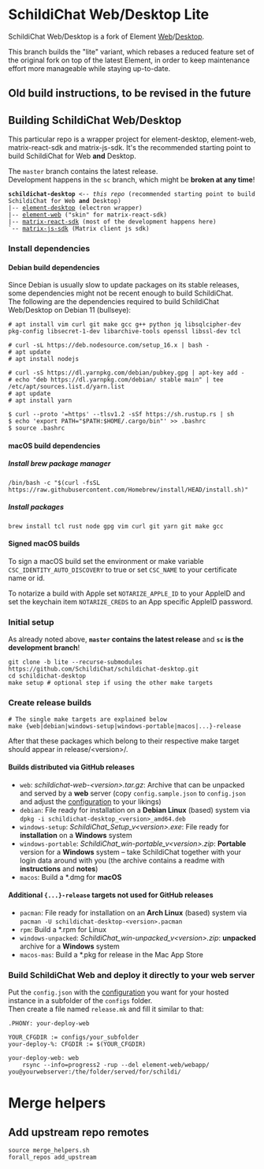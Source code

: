 # SchildiChat Web/Desktop Lite

SchildiChat Web/Desktop is a fork of Element [Web](https://github.com/vector-im/element-web)/[Desktop](https://github.com/vector-im/element-desktop).

This branch builds the "lite" variant, which rebases a reduced feature set of the original fork on top of the latest Element,
in order to keep maintenance effort more manageable while staying up-to-date.



## Old build instructions, to be revised in the future


## Building SchildiChat Web/Desktop

This particular repo is a wrapper project for element-desktop, element-web, matrix-react-sdk and matrix-js-sdk. It's the recommended starting point to build SchildiChat for Web **and** Desktop.

The `master` branch contains the latest release.  
Development happens in the `sc` branch, which might be **broken at any time**!

<pre><code><b>schildichat-desktop</b> <i>&lt;-- this repo</i> (recommended starting point to build SchildiChat for Web <b>and</b> Desktop)
|-- <a href="https://github.com/SchildiChat/element-desktop">element-desktop</a> (electron wrapper)
|-- <a href="https://github.com/SchildiChat/element-web">element-web</a> ("skin" for matrix-react-sdk)
|-- <a href="https://github.com/SchildiChat/matrix-react-sdk">matrix-react-sdk</a> (most of the development happens here)
`-- <a href="https://github.com/SchildiChat/matrix-js-sdk">matrix-js-sdk</a> (Matrix client js sdk)
</code></pre>

### Install dependencies

#### Debian build dependencies

Since Debian is usually slow to update packages on its stable releases,
some dependencies might not be recent enough to build SchildiChat.  
The following are the dependencies required to build SchildiChat Web/Desktop on Debian 11 (bullseye):

```
# apt install vim curl git make gcc g++ python jq libsqlcipher-dev pkg-config libsecret-1-dev libarchive-tools openssl libssl-dev tcl

# curl -sL https://deb.nodesource.com/setup_16.x | bash -
# apt update
# apt install nodejs

# curl -sS https://dl.yarnpkg.com/debian/pubkey.gpg | apt-key add -
# echo "deb https://dl.yarnpkg.com/debian/ stable main" | tee /etc/apt/sources.list.d/yarn.list
# apt update
# apt install yarn

$ curl --proto '=https' --tlsv1.2 -sSf https://sh.rustup.rs | sh
$ echo 'export PATH="$PATH:$HOME/.cargo/bin"' >> .bashrc
$ source .bashrc
```

#### macOS build dependencies

##### Install brew package manager
```
/bin/bash -c "$(curl -fsSL https://raw.githubusercontent.com/Homebrew/install/HEAD/install.sh)"
```

##### Install packages

```
brew install tcl rust node gpg vim curl git yarn git make gcc
```

#### Signed macOS builds

To sign a macOS build set the environment or make variable `CSC_IDENTITY_AUTO_DISCOVERY` to true
or set `CSC_NAME` to your certificate name or id.

To notarize a build with Apple set `NOTARIZE_APPLE_ID` to your AppleID and set the keychain item
`NOTARIZE_CREDS` to an App specific AppleID password.  


### Initial setup

As already noted above, **`master` contains the latest release** and **`sc` is the development branch**!

```
git clone -b lite --recurse-submodules https://github.com/SchildiChat/schildichat-desktop.git
cd schildichat-desktop
make setup # optional step if using the other make targets
```

### Create release builds

```
# The single make targets are explained below
make {web|debian|windows-setup|windows-portable|macos|...}-release
```

After that these packages which belong to their respective make target should appear in release/\<version\>/.

#### Builds distributed via GitHub releases
- `web`: _schildichat-web-\<version\>.tar.gz_: Archive that can be unpacked and served by a **web** server (copy `config.sample.json` to `config.json` and adjust the [configuration](https://github.com/SchildiChat/element-web/blob/sc/docs/config.md) to your likings)
- `debian`: File ready for installation on a **Debian Linux** (based) system via `dpkg -i schildichat-desktop_<version>_amd64.deb`
- `windows-setup`: _SchildiChat_Setup_v\<version\>.exe_: File ready for **installation** on a **Windows** system
- `windows-portable`: _SchildiChat_win-portable_v\<version\>.zip_: **Portable** version for a **Windows** system – take SchildiChat together with your login data around with you (the archive contains a readme with **instructions** and **notes**)
- `macos`: Build a *.dmg for **macOS**

#### Additional `{...}-release` targets not used for GitHub releases
- `pacman`: File ready for installation on an **Arch Linux** (based) system via `pacman -U schildichat-desktop-<version>.pacman`
- `rpm`: Build a *.rpm for Linux
- `windows-unpacked`: _SchildiChat_win-unpacked_v\<version\>.zip_: **unpacked** archive for a **Windows** system
- `macos-mas`: Build a *.pkg for release in the Mac App Store

### Build SchildiChat Web and deploy it directly to your web server

Put the `config.json` with the [configuration](https://github.com/SchildiChat/element-web/blob/sc/docs/config.md) you want for your hosted instance in a subfolder of the `configs` folder.  
Then create a file named `release.mk` and fill it similar to that:
```
.PHONY: your-deploy-web

YOUR_CFGDIR := configs/your_subfolder
your-deploy-%: CFGDIR := $(YOUR_CFGDIR)

your-deploy-web: web
	rsync --info=progress2 -rup --del element-web/webapp/ you@yourwebserver:/the/folder/served/for/schildi/
```


# Merge helpers

## Add upstream repo remotes

```
source merge_helpers.sh
forall_repos add_upstream
```

